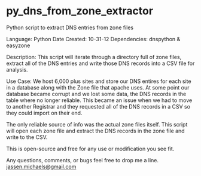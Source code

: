 py_dns_from_zone_extractor
==========================

Python script to extract DNS entries from zone files

Language: Python
Date Created: 10-31-12
Dependencies: dnspython & easyzone

Description:
This script will iterate through a directory full of zone files, extract all of the DNS entries
and write those DNS records into a CSV file for analysis.

Use Case:
We host 6,000 plus sites and store our DNS entires for each site in a database along with the Zone file that apache uses.
At some point our database became corrupt and we lost some data, the DNS records in the table where no longer reliable. This
became an issue when we had to move to another Registrar and they requested all of the DNS records in a CSV so they could
import on their end.

The only reliable source of info was the actual zone files itself. This script will open each zone file and extract the DNS records
in the zone file and write to the CSV.

This is open-source and free for any use or modification you see fit.

Any questions, comments, or bugs feel free to drop me a line.
jassen.michaels@gmail.com